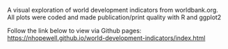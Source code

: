 A visual exploration of world development indicators from worldbank.org. All plots were coded and made publication/print quality with R and ggplot2

Follow the link below to view via Github pages:  
https://nhopewell.github.io/world-development-indicators/index.html

